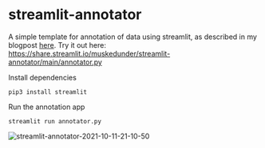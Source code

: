 # streamlit-annotator
A simple template for annotation of data using streamlit, as described in my blogpost [here](https://www.colin.land/posts/streamlit-annotator).
Try it out here: https://share.streamlit.io/muskedunder/streamlit-annotator/main/annotator.py

Install dependencies
```
pip3 install streamlit
```
Run the annotation app
```
streamlit run annotator.py
```
![streamlit-annotator-2021-10-11-21-10-50](https://user-images.githubusercontent.com/20074895/136844026-614b9731-f42f-416b-b145-e66ad074e066.gif)
